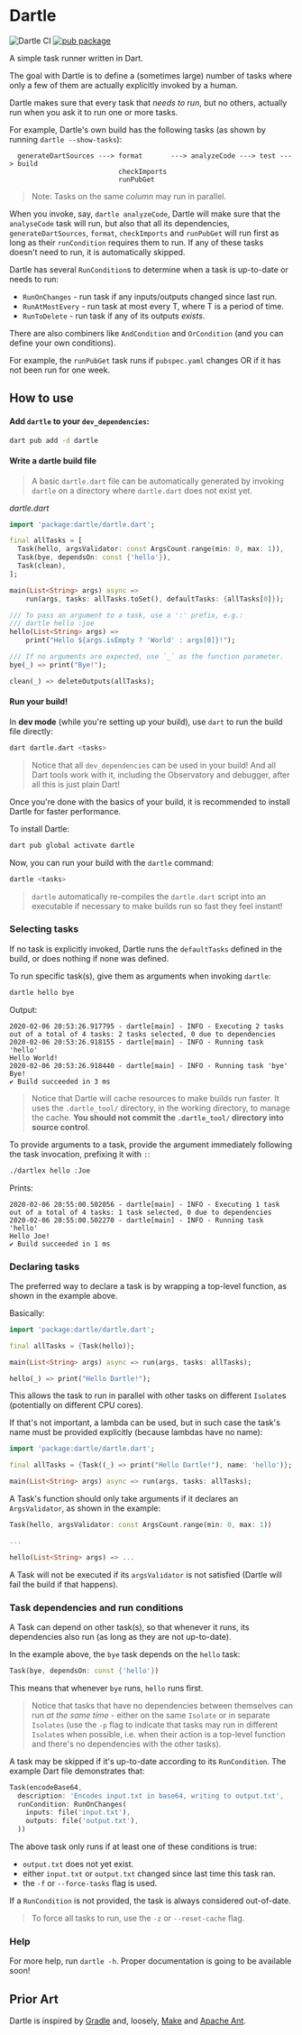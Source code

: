 # Dartle

![Dartle CI](https://github.com/renatoathaydes/dartle/workflows/Dartle%20CI/badge.svg)
[![pub package](https://img.shields.io/pub/v/dartle.svg)](https://pub.dev/packages/dartle)

A simple task runner written in Dart.

The goal with Dartle is to define a (sometimes large) number of tasks where only a few of them
are actually explicitly invoked by a human.

Dartle makes sure that every task that _needs to run_, but no others, actually run when you ask it to run
one or more tasks.

For example, Dartle's own build has the following tasks (as shown by running `dartle --show-tasks`):
 
```
  generateDartSources ---> format       ---> analyzeCode ---> test ---> build
                           checkImports                                      
                           runPubGet                                         

```

> Note: Tasks on the same _column_ may run in parallel.

When you invoke, say, `dartle analyzeCode`, Dartle will make sure that the
`analyseCode` task will run, but also that all its dependencies, `generateDartSources`,
`format`, `checkImports` and `runPubGet` will run first as long as their `runCondition`
requires them to run. If any of these tasks doesn't need to run, it is automatically
skipped.

Dartle has several `RunCondition`s to determine when a task is up-to-date or needs to run:

- `RunOnChanges` - run task if any inputs/outputs changed since last run.
- `RunAtMostEvery` - run task at most every T, where T is a period of time.
- `RunToDelete` - run task if any of its outputs _exists_.

There are also combiners like `AndCondition` and `OrCondition` (and you can define your own conditions).

For example, the `runPubGet` task runs if `pubspec.yaml` changes OR if it has not been run for
one week.

## How to use

#### Add `dartle` to your `dev_dependencies`:

```bash
dart pub add -d dartle
```

#### Write a dartle build file

> A basic `dartle.dart` file can be automatically generated by invoking `dartle`
> on a directory where `dartle.dart` does not exist yet.

_dartle.dart_

```dart
import 'package:dartle/dartle.dart';

final allTasks = [
  Task(hello, argsValidator: const ArgsCount.range(min: 0, max: 1)),
  Task(bye, dependsOn: const {'hello'}),
  Task(clean),
];

main(List<String> args) async =>
    run(args, tasks: allTasks.toSet(), defaultTasks: {allTasks[0]});

/// To pass an argument to a task, use a ':' prefix, e.g.:
/// dartle hello :joe
hello(List<String> args) =>
    print("Hello ${args.isEmpty ? 'World' : args[0]}!");

/// If no arguments are expected, use `_` as the function parameter.
bye(_) => print("Bye!");

clean(_) => deleteOutputs(allTasks);
```

#### Run your build!

In **dev mode** (while you're setting up your build), use `dart` to run the build file directly:

```bash
dart dartle.dart <tasks>
```

> Notice that all `dev_dependencies` can be used in your build! And all Dart tools work with it, 
> including the Observatory and debugger, after all this is just plain Dart!

Once you're done with the basics of your build, it is recommended to install Dartle for faster
performance.

To install Dartle:

```bash
dart pub global activate dartle
```

Now, you can run your build with the `dartle` command:

```bash
dartle <tasks>
```

> `dartle` automatically re-compiles the `dartle.dart` script into an executable if necessary
> to make builds run so fast they feel instant!

### Selecting tasks

If no task is explicitly invoked, Dartle runs the `defaultTasks` defined in the build, or does nothing if none was defined.

To run specific task(s), give them as arguments when invoking `dartle`:

```bash
dartle hello bye
```

Output:

```
2020-02-06 20:53:26.917795 - dartle[main] - INFO - Executing 2 tasks out of a total of 4 tasks: 2 tasks selected, 0 due to dependencies
2020-02-06 20:53:26.918155 - dartle[main] - INFO - Running task 'hello'
Hello World!
2020-02-06 20:53:26.918440 - dartle[main] - INFO - Running task 'bye'
Bye!
✔ Build succeeded in 3 ms
```

> Notice that Dartle will cache resources to make builds run faster.
> It uses the `.dartle_tool/` directory, in the working directory, to manage the cache.
> **You should not commit the `.dartle_tool/` directory into source control**.

To provide arguments to a task, provide the argument immediately following the task invocation, prefixing it with `:`:

```bash
./dartlex hello :Joe
```

Prints:

```
2020-02-06 20:55:00.502056 - dartle[main] - INFO - Executing 1 task out of a total of 4 tasks: 1 task selected, 0 due to dependencies
2020-02-06 20:55:00.502270 - dartle[main] - INFO - Running task 'hello'
Hello Joe!
✔ Build succeeded in 1 ms
```

### Declaring tasks

The preferred way to declare a task is by wrapping a top-level function, as shown in the example above.

Basically:

```dart
import 'package:dartle/dartle.dart';

final allTasks = {Task(hello)};

main(List<String> args) async => run(args, tasks: allTasks);

hello(_) => print("Hello Dartle!");
```

This allows the task to run in parallel with other tasks on different `Isolate`s (potentially on different CPU cores).

If that's not important, a lambda can be used, but in such case the task's name must be provided explicitly (because
lambdas have no name):

```dart
import 'package:dartle/dartle.dart';

final allTasks = {Task((_) => print("Hello Dartle!"), name: 'hello')};

main(List<String> args) async => run(args, tasks: allTasks);
```

A Task's function should only take arguments if it declares an `ArgsValidator`, as shown in the example:

```dart
Task(hello, argsValidator: const ArgsCount.range(min: 0, max: 1))

...

hello(List<String> args) => ...
```

A Task will not be executed if its `argsValidator` is not satisfied (Dartle will fail the build if that happens).

### Task dependencies and run conditions

A Task can depend on other task(s), so that whenever it runs, its dependencies also run
(as long as they are not up-to-date).

In the example above, the `bye` task depends on the `hello` task:

```dart
Task(bye, dependsOn: const {'hello'})
```

This means that whenever `bye` runs, `hello` runs first.

> Notice that tasks that have no dependencies between themselves can run _at the same time_ -
> either on the same `Isolate` or in separate `Isolates` (use the `-p` flag to indicate that tasks may
> run in different `Isolate`s when possible, i.e. when their action is a top-level function and there's no dependencies
> with the other tasks).

A task may be skipped if it's up-to-date according to its `RunCondition`. The example Dart file demonstrates that:

```dart
Task(encodeBase64,
  description: 'Encodes input.txt in base64, writing to output.txt',
  runCondition: RunOnChanges(
    inputs: file('input.txt'),
    outputs: file('output.txt'),
  ))
```

The above task only runs if at least one of these conditions is true:

* `output.txt` does not yet exist.
* either `input.txt` or `output.txt` changed since last time this task ran.
* the `-f` or `--force-tasks` flag is used.

If a `RunCondition` is not provided, the task is always considered out-of-date.

> To force all tasks to run, use the `-z` or `--reset-cache` flag.

### Help

For more help, run `dartle -h`. Proper documentation is going to be available soon! 

## Prior Art

Dartle is inspired by [Gradle](https://gradle.org/) and, loosely,
[Make](https://www.gnu.org/software/make/) and [Apache Ant](https://ant.apache.org/).

